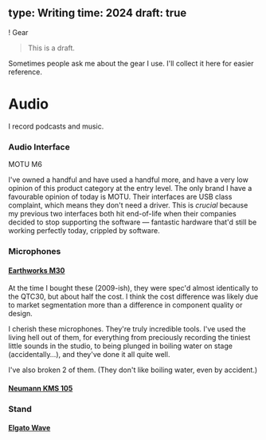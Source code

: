 type: Writing
time: 2024
draft: true
---

! Gear

> This is a draft.

Sometimes people ask me about the gear I use. I'll collect it here for easier reference.

# Audio

I record podcasts and music.

### Audio Interface

MOTU M6

I've owned a handful and have used a handful more, and have a very low opinion of this product category at the entry level. The only brand I have a favourable opinion of today is MOTU. Their interfaces are USB class complaint, which means they don't need a driver. This is *crucial* because my previous two interfaces both hit end-of-life when their companies decided to stop supporting the software — fantastic hardware that'd still be working perfectly today, crippled by software.

### Microphones

#### [Earthworks M30](https://earthworksaudio.com/measurement-microphones/m30/)
At the time I bought these (2009-ish), they were spec'd almost identically to the QTC30, but about half the cost. I think the cost difference was likely due to market segmentation more than a difference in component quality or design.

I cherish these microphones. They're truly incredible tools. I've used the living hell out of them, for everything from preciously recording the tiniest little sounds in the studio, to being plunged in boiling water on stage (accidentally…), and they've done it all quite well.

I've also broken 2 of them. (They don't like boiling water, even by accident.)

#### [Neumann KMS 105]()


### Stand

#### [Elgato Wave](https://www.elgato.com/ca/en/p/wave-mic-arm)
